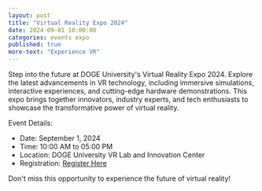 ```yaml
---
layout: post
title: "Virtual Reality Expo 2024"
date: 2024-09-01 10:00:00
categories: events expo
published: true
more-text: "Experience VR"
---
```


Step into the future at DOGE University's Virtual Reality Expo 2024. Explore the latest advancements in VR technology, including immersive simulations, interactive experiences, and cutting-edge hardware demonstrations. This expo brings together innovators, industry experts, and tech enthusiasts to showcase the transformative power of virtual reality.

Event Details:
- Date: September 1, 2024
- Time: 10:00 AM to 05:00 PM
- Location: DOGE University VR Lab and Innovation Center
- Registration: [Register Here](#)

Don't miss this opportunity to experience the future of virtual reality! 